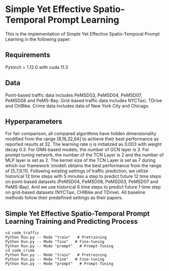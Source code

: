 # Simple Yet Effective Spatio-Temporal Prompt Learning #
This is the implementation of Simple Yet Effective Spatio-Temporal Prompt Learning in the following paper:

## Requirements ##
Pytorch = 1.12.0 with cuda 11.3

## Data ##
Point-based traffic data includes PeMSD03, PeMSD04, PeMSD07, PeMSD08 and PeMS-Bay. Grid-based traffic data includes NYCTaxi, TDrive and ChIBike.  Crime data includes data of New York City and Chicago.



## Hyperparameters ##
For fair comparison, all compared algorithms have hidden dimensionality modified from the range [8,16,32,64] to achieve their best performance as reported results at 32. The learning rate $\eta$ is initialized as 0.003 with weight decay 0.3. For GNN-based models, the number of GCN layer is 3. For prompt tuning network, the number of the TCN Layer is 2 and the number of MLP layer is set as 2. The kernel size of the TCN Layer is set as 7 during which our framework \model\ obtains the best performance from the range of [5,7,9,11]. Following existing settings of traffic prediction, we utilize historical 12 time steps with 5 minutes a step to predict future 12 time steps on point-based datasets (PeMSD04, PeMSD08, PeMSD03, PeMSD07 and PeMS-Bay). And we use historical 6 time steps to predict future 1 time step on grid-based datasets (NYCTaxi, CHIBike and TDrive). All baseline methods follow their predefined settings as their papers.  

## Simple Yet Effective Spatio-Temporal Prompt Learning Training and Predicting Process ##
    cd code_traffic
    Python Run.py -- Mode "train"   # Pretraining
    Python Run.py -- Mode "fine"   # Fine-tuning
    Python Run.py -- Mode "prompt"   # Prompt-Tuning
    cd code_crime
    Python Run.py -- Mode "train"   # Pretraining
    Python Run.py -- Mode "fine"   # Fine-tuning
    Python Run.py -- Mode "prompt"   # Prompt-Tuning










